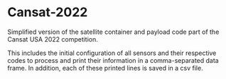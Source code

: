 # Cansat-2022
Simplified version of the satellite container and payload code part of the Cansat USA 2022 competition.

This includes the initial configuration of all sensors and their respective codes to process and print their information in a comma-separated data frame. In addition, each of these printed lines is saved in a csv file.
